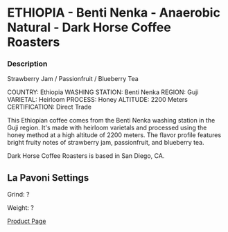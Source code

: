 # ETHIOPIA - Benti Nenka - Anaerobic Natural - Dark Horse Coffee Roasters

### Description
Strawberry Jam / Passionfruit / Blueberry Tea

COUNTRY: Ethiopia
WASHING STATION: Benti Nenka
REGION: Guji
VARIETAL: Heirloom
PROCESS: Honey
ALTITUDE: 2200 Meters
CERTIFICATION: Direct Trade

This Ethiopian coffee comes from the Benti Nenka washing station in the Guji region. It's made with heirloom varietals and processed using the honey method at a high altitude of 2200 meters. The flavor profile features bright fruity notes of strawberry jam, passionfruit, and blueberry tea.

Dark Horse Coffee Roasters is based in San Diego, CA.

## La Pavoni Settings

Grind: ?

Weight: ?


[Product Page](https://www.darkhorsecoffeeroasters.com/shopall/p/ethiopia1) 